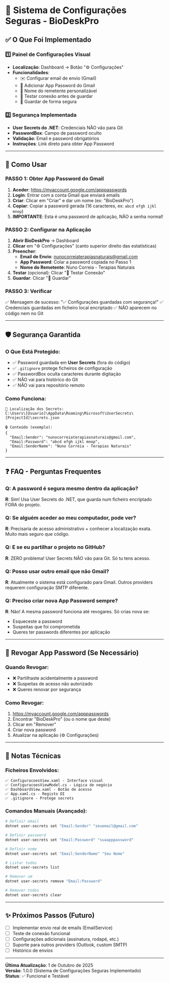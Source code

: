 # 🔐 Sistema de Configurações Seguras - BioDeskPro

## ✅ O Que Foi Implementado

### 1️⃣ Painel de Configurações Visual
- **Localização**: Dashboard → Botão "⚙️ Configurações"
- **Funcionalidades**:
  - ✉️ Configurar email de envio (Gmail)
  - 🔑 Adicionar App Password do Gmail
  - 👤 Nome do remetente personalizável
  - 🧪 Testar conexão antes de guardar
  - 💾 Guardar de forma segura

### 2️⃣ Segurança Implementada
- **User Secrets do .NET**: Credenciais NÃO vão para Git
- **PasswordBox**: Campo de password oculto
- **Validação**: Email e password obrigatórios
- **Instruções**: Link direto para obter App Password

---

## 📖 Como Usar

### PASSO 1: Obter App Password do Gmail

1. **Aceder**: https://myaccount.google.com/apppasswords
2. **Login**: Entrar com a conta Gmail que enviará emails
3. **Criar**: Clicar em "Criar" e dar um nome (ex: "BioDeskPro")
4. **Copiar**: Copiar a password gerada (16 caracteres, ex: `abcd efgh ijkl mnop`)
5. **IMPORTANTE**: Esta é uma password de aplicação, NÃO a senha normal!

### PASSO 2: Configurar na Aplicação

1. **Abrir BioDeskPro** → Dashboard
2. **Clicar** em "⚙️ Configurações" (canto superior direito das estatísticas)
3. **Preencher**:
   - **Email de Envio**: nunocorreiaterapiasnaturais@gmail.com
   - **App Password**: Colar a password copiada no Passo 1
   - **Nome do Remetente**: Nuno Correia - Terapias Naturais
4. **Testar** (opcional): Clicar "🧪 Testar Conexão"
5. **Guardar**: Clicar "💾 Guardar"

### PASSO 3: Verificar

✅ Mensagem de sucesso: "✅ Configurações guardadas com segurança!"
✅ Credenciais guardadas em ficheiro local encriptado
✅ NÃO aparecem no código nem no Git

---

## 🛡️ Segurança Garantida

### O Que Está Protegido:
- ✅ Password guardada em **User Secrets** (fora do código)
- ✅ `.gitignore` protege ficheiros de configuração
- ✅ PasswordBox oculta caracteres durante digitação
- ✅ NÃO vai para histórico do Git
- ✅ NÃO vai para repositório remoto

### Como Funciona:
```
📁 Localização dos Secrets:
C:\Users\[Usuario]\AppData\Roaming\Microsoft\UserSecrets\[ProjectId]\secrets.json

🔒 Conteúdo (exemplo):
{
  "Email:Sender": "nunocorreiaterapiasnaturais@gmail.com",
  "Email:Password": "abcd efgh ijkl mnop",
  "Email:SenderName": "Nuno Correia - Terapias Naturais"
}
```

---

## ❓ FAQ - Perguntas Frequentes

### Q: A password é segura mesmo dentro da aplicação?
**R**: Sim! Usa User Secrets do .NET, que guarda num ficheiro encriptado FORA do projeto.

### Q: Se alguém aceder ao meu computador, pode ver?
**R**: Precisaria de acesso administrativo + conhecer a localização exata. Muito mais seguro que código.

### Q: E se eu partilhar o projeto no GitHub?
**R**: ZERO problema! User Secrets NÃO vão para Git. Só tu tens acesso.

### Q: Posso usar outro email que não Gmail?
**R**: Atualmente o sistema está configurado para Gmail. Outros providers requerem configuração SMTP diferente.

### Q: Preciso criar nova App Password sempre?
**R**: Não! A mesma password funciona até revogares. Só crias nova se:
  - Esqueceste a password
  - Suspeitas que foi comprometida
  - Queres ter passwords diferentes por aplicação

---

## 🔄 Revogar App Password (Se Necessário)

### Quando Revogar:
- ❌ Partilhaste acidentalmente a password
- ❌ Suspeitas de acesso não autorizado
- ❌ Queres renovar por segurança

### Como Revogar:
1. https://myaccount.google.com/apppasswords
2. Encontrar "BioDeskPro" (ou o nome que deste)
3. Clicar em "Remover"
4. Criar nova password
5. Atualizar na aplicação (⚙️ Configurações)

---

## 📝 Notas Técnicas

### Ficheiros Envolvidos:
```
✅ ConfiguracoesView.xaml - Interface visual
✅ ConfiguracoesViewModel.cs - Lógica de negócio
✅ DashboardView.xaml - Botão de acesso
✅ App.xaml.cs - Registo DI
✅ .gitignore - Protege secrets
```

### Comandos Manuais (Avançado):
```bash
# Definir email
dotnet user-secrets set "Email:Sender" "seuemail@gmail.com"

# Definir password
dotnet user-secrets set "Email:Password" "suaapppassword"

# Definir nome
dotnet user-secrets set "Email:SenderName" "Seu Nome"

# Listar todos
dotnet user-secrets list

# Remover um
dotnet user-secrets remove "Email:Password"

# Remover todos
dotnet user-secrets clear
```

---

## ✨ Próximos Passos (Futuro)

- [ ] Implementar envio real de emails (EmailService)
- [ ] Teste de conexão funcional
- [ ] Configurações adicionais (assinatura, rodapé, etc.)
- [ ] Suporte para outros providers (Outlook, custom SMTP)
- [ ] Histórico de envios

---

**Última Atualização**: 1 de Outubro de 2025  
**Versão**: 1.0.0 (Sistema de Configurações Seguras Implementado)  
**Status**: ✅ Funcional e Testável
